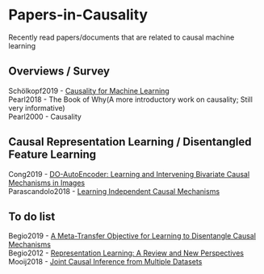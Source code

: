 # Papers-in-Causality
Recently read papers/documents that are related to causal machine learning

## Overviews / Survey
Schölkopf2019 - [Causality for Machine Learning](https://arxiv.org/abs/1911.10500) <br>
Pearl2018 - The Book of Why(A more introductory work on causality; Still very informative) <br>
Pearl2000 - Causality <br>

## Causal Representation Learning / Disentangled Feature Learning
Cong2019 - [DO-AutoEncoder: Learning and Intervening Bivariate Causal Mechanisms in Images](https://openreview.net/pdf?id=r1e7NgrYvH) <br>
Parascandolo2018 - [Learning Independent Causal Mechanisms](https://arxiv.org/pdf/1712.00961.pdf)<br>

## To do list
Begio2019 - [A Meta-Transfer Objective for Learning to Disentangle Causal Mechanisms](https://arxiv.org/pdf/1901.10912.pdf) <br>
Begio2012 - [Representation Learning: A Review and New Perspectives](https://arxiv.org/pdf/1206.5538.pdf) <br>
Mooij2018 - [Joint Causal Inference from Multiple Datasets](https://arxiv.org/pdf/1611.10351v3.pdf)
